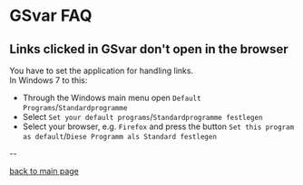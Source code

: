 # GSvar FAQ


## Links clicked in GSvar don't open in the browser

You have to set the application for handling links.  
In Windows 7 to this:

- Through the Windows main menu open `Default Programs`/`Standardprogramme`
- Select `Set your default programs`/`Standardprogramme festlegen`
- Select your browser, e.g. `Firefox` and press the button `Set this program as default`/`Diese Programm als Standard festlegen`

--

[back to main page](index.md)
